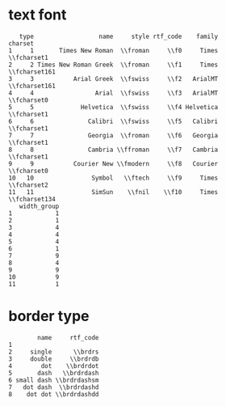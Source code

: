 # text font

       type                  name     style rtf_code    family       charset
    1     1       Times New Roman  \\froman     \\f0     Times   \\fcharset1
    2     2 Times New Roman Greek  \\froman     \\f1     Times \\fcharset161
    3     3           Arial Greek  \\fswiss     \\f2   ArialMT \\fcharset161
    4     4                 Arial  \\fswiss     \\f3   ArialMT   \\fcharset0
    5     5             Helvetica  \\fswiss     \\f4 Helvetica   \\fcharset1
    6     6               Calibri  \\fswiss     \\f5   Calibri   \\fcharset1
    7     7               Georgia  \\froman     \\f6   Georgia   \\fcharset1
    8     8               Cambria \\ffroman     \\f7   Cambria   \\fcharset1
    9     9           Courier New \\fmodern     \\f8   Courier   \\fcharset0
    10   10                Symbol   \\ftech     \\f9     Times   \\fcharset2
    11   11                SimSun    \\fnil    \\f10     Times \\fcharset134
       width_group
    1            1
    2            1
    3            4
    4            4
    5            4
    6            1
    7            9
    8            4
    9            9
    10           9
    11           1

# border type

            name     rtf_code
    1                        
    2     single      \\brdrs
    3     double     \\brdrdb
    4        dot    \\brdrdot
    5       dash   \\brdrdash
    6 small dash \\brdrdashsm
    7   dot dash  \\brdrdashd
    8    dot dot \\brdrdashdd

